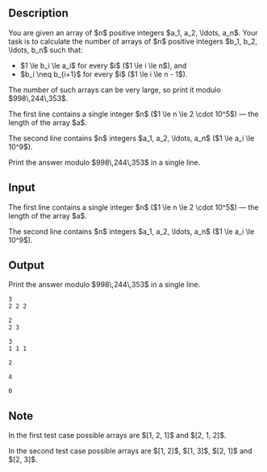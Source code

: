 ## Description

<div><p>You are given an array of $n$ positive integers $a_1, a_2, \ldots, a_n$. Your task is to calculate the number of arrays of $n$ positive integers $b_1, b_2, \ldots, b_n$ such that: </p><ul> <li> $1 \le b_i \le a_i$ for every $i$ ($1 \le i \le n$), and </li><li> $b_i \neq b_{i+1}$ for every $i$ ($1 \le i \le n - 1$). </li></ul><p>The number of such arrays can be very large, so print it modulo $998\,244\,353$.</p></div><div class="input-specification"><p>The first line contains a single integer $n$ ($1 \le n \le 2 \cdot 10^5$)&nbsp;— the length of the array $a$.</p><p>The second line contains $n$ integers $a_1, a_2, \ldots, a_n$ ($1 \le a_i \le 10^9$).</p></div><div class="output-specification"><p>Print the answer modulo $998\,244\,353$ in a single line.</p></div>

## Input

<p>The first line contains a single integer $n$ ($1 \le n \le 2 \cdot 10^5$)&nbsp;— the length of the array $a$.</p><p>The second line contains $n$ integers $a_1, a_2, \ldots, a_n$ ($1 \le a_i \le 10^9$).</p>

## Output

<p>Print the answer modulo $998\,244\,353$ in a single line.</p>





```input1
3
2 2 2
```




```input2
2
2 3
```




```input3
3
1 1 1
```




```output1
2
```




```output2
4
```




```output3
0
```



## Note

<p>In the first test case possible arrays are $[1, 2, 1]$ and $[2, 1, 2]$.</p><p>In the second test case possible arrays are $[1, 2]$, $[1, 3]$, $[2, 1]$ and $[2, 3]$.</p>
